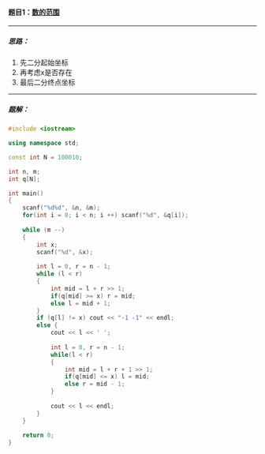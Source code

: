 #### 题目1：<a href="https://www.acwing.com/problem/content/791/">数的范围</a>

-----

##### 思路：

1. 先二分起始坐标
2. 再考虑x是否存在
3. 最后二分终点坐标

------

##### 题解：

```c++
#include <iostream>

using namespace std;

const int N = 100010;

int n, m;
int q[N];

int main()
{
    scanf("%d%d", &n, &m);
    for(int i = 0; i < n; i ++) scanf("%d", &q[i]);
    
    while (m --)
    {
        int x;
        scanf("%d", &x);
        
        int l = 0, r = n - 1;
        while (l < r)
        {
            int mid = l + r >> 1;
            if(q[mid] >= x) r = mid;
            else l = mid + 1;
        }
        if (q[l] != x) cout << "-1 -1" << endl;
        else {
            cout << l << ' ';
            
            int l = 0, r = n - 1;
            while(l < r)
            {
                int mid = l + r + 1 >> 1;
                if(q[mid] <= x) l = mid;
                else r = mid - 1;
            }
            
            cout << l << endl;
        }
    }
    
    return 0;
}
```

